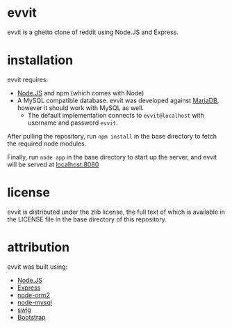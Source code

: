 evvit
=====

evvit is a ghetto clone of reddit using Node.JS and Express.

installation
=====
evvit requires:
* [Node.JS](http://nodejs.org/) and npm (which comes with Node)
* A MySQL compatible database.  evvit was developed against [MariaDB](https://mariadb.org/), however it should work with MySQL as well.
  * The default implementation connects to `evvit@localhost` with username and password `evvit`.

After pulling the repository, run `npm install` in the base directory to fetch the required node modules.

Finally, run `node app` in the base directory to start up the server, and evvit will be served at [localhost:8080](http://localhost:8080/)

license
=====
evvit is distributed under the zlib license, the full text of which is available in the LICENSE file in the base directory of this repository.

attribution
=====
evvit was built using:
* [Node.JS](https://github.com/joyent/node)
* [Express](https://github.com/visionmedia/express)
* [node-orm2](https://github.com/dresende/node-orm2)
* [node-mysql](https://github.com/felixge/node-mysql)
* [swig](https://github.com/paularmstrong/swig)
* [Bootstrap](https://github.com/twbs/bootstrap)
